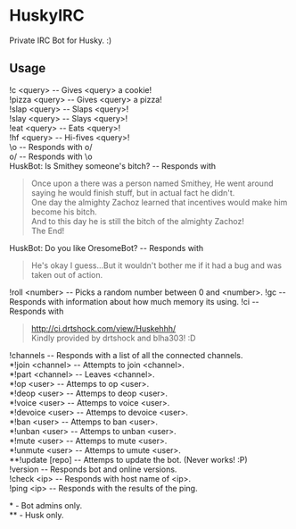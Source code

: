 HuskyIRC
========

Private IRC Bot for Husky. :)

## Usage

!c \<query\> -- Gives \<query\> a cookie!  
!pizza \<query\> -- Gives \<query\> a pizza!  
!slap \<query\> -- Slaps \<query\>!  
!slay \<query\> -- Slays \<query\>!  
!eat \<query\> -- Eats \<query\>!  
!hf \<query\> -- Hi-fives \<query\>!  
\o -- Responds with o/  
o/ -- Responds with \o  
HuskBot: Is Smithey someone's bitch? -- Responds with
> Once upon a there was a person named Smithey, He went around saying he would finish stuff, but in actual fact he didn't.  
One day the almighty Zachoz learned that incentives would make him become his bitch.  
And to this day he is still the bitch of the almighty Zachoz!  
The End!  

HuskBot: Do you like OresomeBot? -- Responds with
> He's okay I guess...But it wouldn't bother me if it had a bug and was taken out of action.

!roll \<number\> -- Picks a random number between 0 and \<number\>.
!gc -- Responds with information about how much memory its using.
!ci -- Responds with  
> http://ci.drtshock.com/view/Huskehhh/  
Kindly provided by drtshock and blha303! :D

!channels -- Responds with a list of all the connected channels.  
\*!join \<channel\> -- Attempts to join \<channel\>.  
\*!part \<channel\> -- Leaves \<channel\>.  
\*!op \<user\> -- Attemps to op \<user\>.  
\*!deop \<user\> -- Attemps to deop \<user\>.  
\*!voice \<user\> -- Attemps to voice \<user\>.  
\*!devoice \<user\> -- Attemps to devoice \<user\>.  
\*!ban \<user\> -- Attemps to ban \<user\>.  
\*!unban \<user\> -- Attemps to unban \<user\>.  
\*!mute \<user\> -- Attemps to mute \<user\>.  
\*!unmute \<user\> -- Attemps to umute \<user\>.  
\*\*!update [repo] -- Attemps to update the bot. (Never works! :P)  
!version -- Responds bot and online versions.  
!check \<ip\> -- Responds with host name of \<ip\>.  
!ping \<ip\> -- Responds with the results of the ping.  

\* - Bot admins only.  
\*\* - Husk only.  
